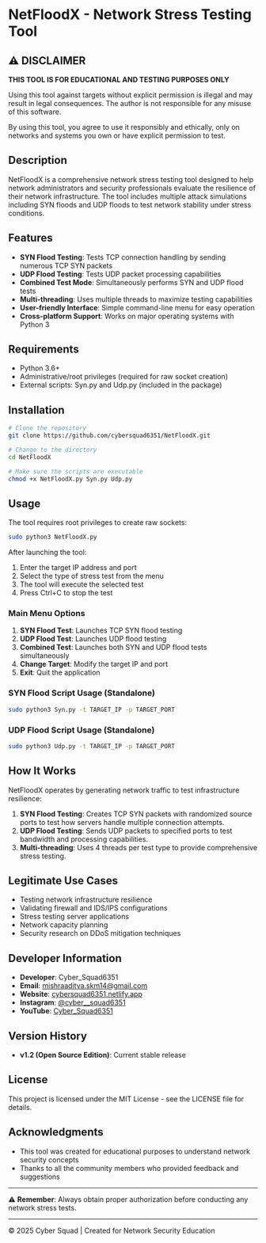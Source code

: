# NetFloodX - Network Stress Testing Tool


## ⚠️ DISCLAIMER

**THIS TOOL IS FOR EDUCATIONAL AND TESTING PURPOSES ONLY**

Using this tool against targets without explicit permission is illegal and may result in legal consequences. The author is not responsible for any misuse of this software.

By using this tool, you agree to use it responsibly and ethically, only on networks and systems you own or have explicit permission to test.

## Description

NetFloodX is a comprehensive network stress testing tool designed to help network administrators and security professionals evaluate the resilience of their network infrastructure. The tool includes multiple attack simulations including SYN floods and UDP floods to test network stability under stress conditions.

## Features

- **SYN Flood Testing**: Tests TCP connection handling by sending numerous TCP SYN packets
- **UDP Flood Testing**: Tests UDP packet processing capabilities
- **Combined Test Mode**: Simultaneously performs SYN and UDP flood tests
- **Multi-threading**: Uses multiple threads to maximize testing capabilities
- **User-friendly Interface**: Simple command-line menu for easy operation
- **Cross-platform Support**: Works on major operating systems with Python 3

## Requirements

- Python 3.6+
- Administrative/root privileges (required for raw socket creation)
- External scripts: Syn.py and Udp.py (included in the package)

## Installation

```bash
# Clone the repository
git clone https://github.com/cybersquad6351/NetFloodX.git

# Change to the directory
cd NetFloodX

# Make sure the scripts are executable
chmod +x NetFloodX.py Syn.py Udp.py
```

## Usage

The tool requires root privileges to create raw sockets:

```bash
sudo python3 NetFloodX.py
```

After launching the tool:
1. Enter the target IP address and port
2. Select the type of stress test from the menu
3. The tool will execute the selected test
4. Press Ctrl+C to stop the test

### Main Menu Options

1. **SYN Flood Test**: Launches TCP SYN flood testing
2. **UDP Flood Test**: Launches UDP flood testing
3. **Combined Test**: Launches both SYN and UDP flood tests simultaneously
4. **Change Target**: Modify the target IP and port
5. **Exit**: Quit the application

### SYN Flood Script Usage (Standalone)

```bash
sudo python3 Syn.py -t TARGET_IP -p TARGET_PORT
```

### UDP Flood Script Usage (Standalone)

```bash
sudo python3 Udp.py -t TARGET_IP -p TARGET_PORT
```

## How It Works

NetFloodX operates by generating network traffic to test infrastructure resilience:

1. **SYN Flood Testing**: Creates TCP SYN packets with randomized source ports to test how servers handle multiple connection attempts.
2. **UDP Flood Testing**: Sends UDP packets to specified ports to test bandwidth and processing capabilities.
3. **Multi-threading**: Uses 4 threads per test type to provide comprehensive stress testing.

## Legitimate Use Cases

- Testing network infrastructure resilience
- Validating firewall and IDS/IPS configurations
- Stress testing server applications
- Network capacity planning
- Security research on DDoS mitigation techniques

## Developer Information

- **Developer**: Cyber_Squad6351
- **Email**: mishraaditya.skm14@gmail.com
- **Website**: [cybersquad6351.netlify.app](https://cybersquad6351.netlify.app)
- **Instagram**: [@cyber__squad6351](https://www.instagram.com/cyber__squad6351/)
- **YouTube**: [Cyber_Squad6351](https://www.youtube.com/c/Cyber_Squad6351)

## Version History

- **v1.2 (Open Source Edition)**: Current stable release

## License

This project is licensed under the MIT License - see the LICENSE file for details.

## Acknowledgments

- This tool was created for educational purposes to understand network security concepts
- Thanks to all the community members who provided feedback and suggestions

---

⚠️ **Remember**: Always obtain proper authorization before conducting any network stress tests.

---

© 2025 Cyber Squad | Created for Network Security Education
